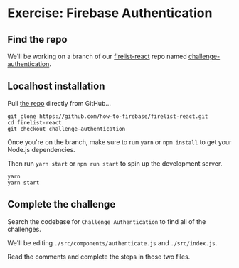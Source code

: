 # Exercise: Firebase Authentication

## Find the repo

We'll be working on a branch of our [firelist-react](https://github.com/how-to-firebase/firelist-react) repo named [challenge-authentication](https://github.com/how-to-firebase/firelist-react/tree/challenge-authentication).

## Localhost installation

Pull [the repo](https://github.com/how-to-firebase/firelist-react) directly from GitHub...

```text
git clone https://github.com/how-to-firebase/firelist-react.git
cd firelist-react
git checkout challenge-authentication
```

Once you're on the branch, make sure to run `yarn` or `npm install` to get your Node.js dependencies.

Then run `yarn start` or `npm run start` to spin up the development server.

```text
yarn
yarn start
```

## Complete the challenge

Search the codebase for `Challenge Authentication` to find all of the challenges.

We'll be editing `./src/components/authenticate.js` and `./src/index.js`.

Read the comments and complete the steps in those two files.
